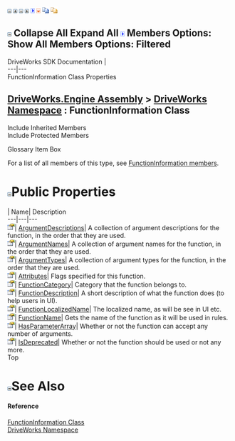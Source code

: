 ![](dotnetimages/collapse.gif) ![](dotnetimages/expand.gif) ![](dotnetimages/collapse.gif) ![](dotnetimages/expand.gif) ![](dotnetimages/drpdown.gif) ![](dotnetimages/drpdown_orange.gif) ![](dotnetimages/copycode.gif) ![](dotnetimages/copycodeHighlight.gif)

![](dotnetimages/collapse.gif) Collapse All Expand All ![](dotnetimages/drpdown.gif) Members Options: Show All  Members Options: Filtered   
---  
DriveWorks SDK Documentation  |   
---|---  
FunctionInformation Class Properties   
  
[DriveWorks.Engine Assembly](topic2156.md) > [DriveWorks Namespace](topic2159.md) : FunctionInformation Class  
---  
  
Include Inherited Members    
Include Protected Members    


Glossary Item Box

For a list of all members of this type, see [FunctionInformation members](topic2925.md).

# ![](dotnetimages/collapse.gif)Public Properties

| Name| Description  
---|---|---  
![Public Property](dotnetimages/publicProperty.gif)| [ArgumentDescriptions](topic2930.md)| A collection of argument descriptions for the function, in the order that they are used.   
![Public Property](dotnetimages/publicProperty.gif)| [ArgumentNames](topic2931.md)| A collection of argument names for the function, in the order that they are used.   
![Public Property](dotnetimages/publicProperty.gif)| [ArgumentTypes](topic2932.md)| A collection of argument types for the function, in the order that they are used.   
![Public Property](dotnetimages/publicProperty.gif)| [Attributes](topic2933.md)| Flags specified for this function.   
![Public Property](dotnetimages/publicProperty.gif)| [FunctionCategory](topic2934.md)| Category that the function belongs to.   
![Public Property](dotnetimages/publicProperty.gif)| [FunctionDescription](topic2935.md)| A short description of what the function does (to help users in UI).   
![Public Property](dotnetimages/publicProperty.gif)| [FunctionLocalizedName](topic2936.md)| The localized name, as will be see in UI etc.   
![Public Property](dotnetimages/publicProperty.gif)| [FunctionName](topic2937.md)| Gets the name of the function as it will be used in rules.   
![Public Property](dotnetimages/publicProperty.gif)| [HasParameterArray](topic2938.md)| Whether or not the function can accept any number of arguments.   
![Public Property](dotnetimages/publicProperty.gif)| [IsDeprecated](topic2939.md)| Whether or not the function should be used or not any more.   
Top

# ![](dotnetimages/collapse.gif)See Also

#### Reference

[FunctionInformation Class](topic2924.md)   
[DriveWorks Namespace](topic2159.md)


